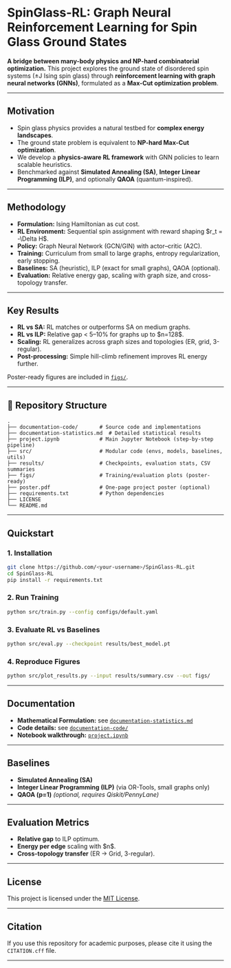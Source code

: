 # SpinGlass-RL: Graph Neural Reinforcement Learning for Spin Glass Ground States

**A bridge between many-body physics and NP-hard combinatorial optimization.**
This project explores the ground state of disordered spin systems (±J Ising spin glass) through **reinforcement learning with graph neural networks (GNNs)**, formulated as a **Max-Cut optimization problem**.

---

## Motivation

* Spin glass physics provides a natural testbed for **complex energy landscapes**.
* The ground state problem is equivalent to **NP-hard Max-Cut optimization**.
* We develop a **physics-aware RL framework** with GNN policies to learn scalable heuristics.
* Benchmarked against **Simulated Annealing (SA)**, **Integer Linear Programming (ILP)**, and optionally **QAOA** (quantum-inspired).

---

## Methodology

* **Formulation:** Ising Hamiltonian as cut cost.
* **RL Environment:** Sequential spin assignment with reward shaping \$r\_t = -\Delta H\$.
* **Policy:** Graph Neural Network (GCN/GIN) with actor–critic (A2C).
* **Training:** Curriculum from small to large graphs, entropy regularization, early stopping.
* **Baselines:** SA (heuristic), ILP (exact for small graphs), QAOA (optional).
* **Evaluation:** Relative energy gap, scaling with graph size, and cross-topology transfer.

---

## Key Results

* **RL vs SA:** RL matches or outperforms SA on medium graphs.
* **RL vs ILP:** Relative gap < 5–10% for graphs up to \$n=128\$.
* **Scaling:** RL generalizes across graph sizes and topologies (ER, grid, 3-regular).
* **Post-processing:** Simple hill-climb refinement improves RL energy further.

Poster-ready figures are included in [`figs/`](./figs).

---

## 📂 Repository Structure

```
.
├── documentation-code/       # Source code and implementations
├── documentation-statistics.md  # Detailed statistical results
├── project.ipynb             # Main Jupyter Notebook (step-by-step pipeline)
├── src/                      # Modular code (envs, models, baselines, utils)
├── results/                  # Checkpoints, evaluation stats, CSV summaries
├── figs/                     # Training/evaluation plots (poster-ready)
├── poster.pdf                # One-page project poster (optional)
├── requirements.txt          # Python dependencies
├── LICENSE
└── README.md
```

---

## Quickstart

### 1. Installation

```bash
git clone https://github.com/<your-username>/SpinGlass-RL.git
cd SpinGlass-RL
pip install -r requirements.txt
```

### 2. Run Training

```bash
python src/train.py --config configs/default.yaml
```

### 3. Evaluate RL vs Baselines

```bash
python src/eval.py --checkpoint results/best_model.pt
```

### 4. Reproduce Figures

```bash
python src/plot_results.py --input results/summary.csv --out figs/
```

---

## Documentation

* **Mathematical Formulation:** see [`documentation-statistics.md`](./documentation-statistics.md)
* **Code details:** see [`documentation-code/`](./documentation-code)
* **Notebook walkthrough:** [`project.ipynb`](./project.ipynb)

---

## Baselines

* **Simulated Annealing (SA)**
* **Integer Linear Programming (ILP)** (via OR-Tools, small graphs only)
* **QAOA (p=1)** *(optional, requires Qiskit/PennyLane)*

---

## Evaluation Metrics

* **Relative gap** to ILP optimum.
* **Energy per edge** scaling with \$n\$.
* **Cross-topology transfer** (ER → Grid, 3-regular).

---

## License

This project is licensed under the [MIT License](./LICENSE).

---

## Citation

If you use this repository for academic purposes, please cite it using the `CITATION.cff` file.

---
